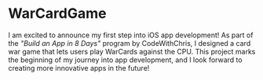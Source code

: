 # WarCardGame
I am excited to announce my first step into iOS app development! As part of the *"Build an App in 8 Days"* program by CodeWithChris, I designed a card war game that lets users play WarCards against the CPU. This project marks the beginning of my journey into app development, and I look forward to creating more innovative apps in the future!
